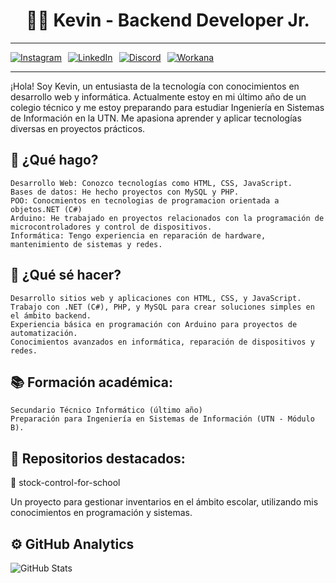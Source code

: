 <h1 align="center">👨‍💻 Kevin - Backend Developer Jr.</h1>


---

<div style="display: flex; gap: 10px;">
  <a href="https://www.instagram.com/malokevin_/">
    <img src="https://img.shields.io/badge/Instagram-@malokevin_-E4405F?logo=instagram&logoColor=white&style=flat" alt="Instagram">
  </a>
  <a href="https://www.linkedin.com/in/kevin-villanueva-040288291/">
    <img src="https://img.shields.io/badge/LinkedIn-@KevinVillanueva-0077B5?logo=linkedin&logoColor=white&style=flat" alt="LinkedIn">
  </a>
  <a href="https://discord.com/users/680188094376312863">
    <img src="https://img.shields.io/badge/Discord-!Mkevin-7289DA?logo=discord&logoColor=white&style=flat" alt="Discord">
  </a>
  <a href="https://www.workana.com/freelancer/cd87276a7b242849bd229eb8ad079586">
    <img src="https://img.shields.io/badge/Workana-KevinVillanueva-FF6A00?logo=workana&logoColor=white&style=flat" alt="Workana">
  </a>
</div>



---

¡Hola! Soy Kevin, un entusiasta de la tecnología con conocimientos en desarrollo web y informática. Actualmente estoy en mi último año de un colegio técnico y me estoy preparando para estudiar Ingeniería en Sistemas de Información en la UTN. Me apasiona aprender y aplicar tecnologías diversas en proyectos prácticos.
## 🚀 ¿Qué hago?

    Desarrollo Web: Conozco tecnologías como HTML, CSS, JavaScript.
    Bases de datos: He hecho proyectos con MySQL y PHP.
    POO: Conocmientos en tecnologias de programacion orientada a objetos.NET (C#)
    Arduino: He trabajado en proyectos relacionados con la programación de microcontroladores y control de dispositivos.
    Informática: Tengo experiencia en reparación de hardware, mantenimiento de sistemas y redes.

## 🧠 ¿Qué sé hacer?

    Desarrollo sitios web y aplicaciones con HTML, CSS, y JavaScript.
    Trabajo con .NET (C#), PHP, y MySQL para crear soluciones simples en el ámbito backend.
    Experiencia básica en programación con Arduino para proyectos de automatización.
    Conocimientos avanzados en informática, reparación de dispositivos y redes.

## 📚 Formación académica:

    Secundario Técnico Informático (último año)
    Preparación para Ingeniería en Sistemas de Información (UTN - Módulo B).

## 📂 Repositorios destacados:
📁 stock-control-for-school

Un proyecto para gestionar inventarios en el ámbito escolar, utilizando mis conocimientos en programación y sistemas.

## ⚙️  GitHub Analytics
![GitHub Stats](https://github-readme-stats.vercel.app/api?username=kevinn809&show_icons=true&theme=radical)
